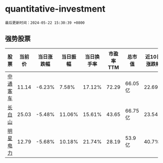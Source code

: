 # quantitative-investment

`最后更新时间：2024-05-22 15:30:39 +0800`

## 强势股票

|股票|当前价|当日涨跌幅|当日振幅|当日换手率|市盈率TTM|总市值|近10日涨跌幅|
|----|----|----|----|----|----|----|----|
|[中通客车](https://xueqiu.com/S/SZ000957)|11.14|-6.23%|7.58%|17.12%|72.29|66.05亿|22.69%|
|[长白山](https://xueqiu.com/S/SH603099)|25.03|-5.48%|11.06%|15.61%|43.65|66.75亿|23.54%|
|[明星电力](https://xueqiu.com/S/SH600101)|12.79|-5.68%|10.18%|21.74%|28.19|53.9亿|40.7%|
